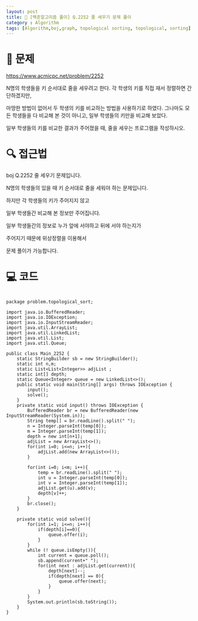 ```yaml
---
layout: post
title: 📖 [백준알고리즘 풀이] Q.2252 줄 세우기 문제 풀이 
category : Algorithm
tags: [Algorithm,boj,graph, topological sorting, topological, sorting]
---
```

# 📖 문제
https://www.acmicpc.net/problem/2252

N명의 학생들을 키 순서대로 줄을 세우려고 한다. 각 학생의 키를 직접 재서 정렬하면 간단하겠지만,

마땅한 방법이 없어서 두 학생의 키를 비교하는 방법을 사용하기로 하였다. 그나마도 모든 학생들을 다 비교해 본 것이 아니고, 일부 학생들의 키만을 비교해 보았다.

일부 학생들의 키를 비교한 결과가 주어졌을 때, 줄을 세우는 프로그램을 작성하시오.

# 🔍 접근법

boj Q.2252 줄 세우기 문제입니다.

N명의 학생들의 있을 때 키 순서대로 줄을 세워야 하는 문제입니다.

하지만 각 학생들의 키가 주어지지 않고 

일부 학생들간 비교해 본 정보만 주어집니다.

일부 학생들간의 정보로 누가 앞에 서야하고 뒤에 서야 하는지가

주어지기 때문에 위상정렬을 이용해서

문제 풀이가 가능합니다.

# 💻 코드

```

package problem.topological_sort;

import java.io.BufferedReader;
import java.io.IOException;
import java.io.InputStreamReader;
import java.util.ArrayList;
import java.util.LinkedList;
import java.util.List;
import java.util.Queue;

public class Main_2252 {
    static StringBuilder sb = new StringBuilder();
    static int n,m;
    static List<List<Integer>> adjList ;
    static int[] depth;
    static Queue<Integer> queue = new LinkedList<>();
    public static void main(String[] args) throws IOException {
        input();
        solve();
    }
    private static void input() throws IOException {
        BufferedReader br = new BufferedReader(new InputStreamReader(System.in));
        String temp[] = br.readLine().split(" ");
        n = Integer.parseInt(temp[0]);
        m = Integer.parseInt(temp[1]);
        depth = new int[n+1];
        adjList = new ArrayList<>();
        for(int i=0; i<=n; i++){
            adjList.add(new ArrayList<>());
        }

        for(int i=0; i<m; i++){
            temp = br.readLine().split(" ");
            int u = Integer.parseInt(temp[0]);
            int v = Integer.parseInt(temp[1]);
            adjList.get(u).add(v);
            depth[v]++;
        }
        br.close();
    }

    private static void solve(){
        for(int i=1; i<=n; i++){
            if(depth[i]==0){
                queue.offer(i);
            }
        }
        while (! queue.isEmpty()){
            int current = queue.poll();
            sb.append(current+" ");
            for(int next : adjList.get(current)){
                depth[next]--;
                if(depth[next] == 0){
                    queue.offer(next);
                }
            }
        }
        System.out.println(sb.toString());
    }
}


```